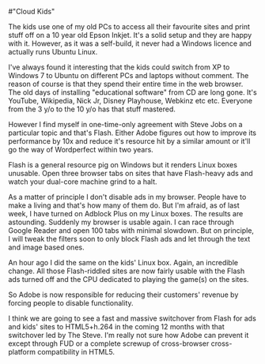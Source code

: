 #"Cloud Kids"


 <p>The kids use one of my old PCs to access all their favourite sites and print stuff off on a 10 year old Epson Inkjet. It's a solid setup and they are happy with it. However, as it was a self-build, it never had a Windows licence and actually runs Ubuntu Linux.<p /> I've always found it interesting that the kids could switch from XP to Windows 7 to Ubuntu on different PCs and laptops without comment. The reason of course is that they spend their entire time in the web browser. The old days of installing "educational software" from CD are long gone. It's YouTube, Wikipedia, Nick Jr, Disney Playhouse, Webkinz etc etc. Everyone from the 3 y/o to the 10 y/o has that stuff mastered.<p /> However I find myself in one-time-only agreement with Steve Jobs on a particular topic and that's Flash. Either Adobe figures out how to improve its performance by 10x and reduce it's resource hit by a similar amount or it'll go the way of Wordperfect within two years.<p /> Flash is a general resource pig on Windows but it renders Linux boxes unusable. Open three browser tabs on sites that have Flash-heavy ads and watch your dual-core machine grind to a halt.<p />As a matter of principle I don't disable ads in my browser. People have to make a living and that's how many of them do. But I'm afraid, as of last week, I have turned on Adblock Plus on my Linux boxes. The results are astounding. Suddenly my browser is usable again. I can race through Google Reader and open 100 tabs with minimal slowdown. But on principle, I will tweak the filters soon to only block Flash ads and let through the text and image based ones.<p /> An hour ago I did the same on the kids' Linux box. Again, an incredible change. All those Flash-riddled sites are now fairly usable with the Flash ads turned off and the CPU dedicated to playing the game(s) on the sites.<p /> So Adobe is now responsible for reducing their customers' revenue by forcing people to disable functionality. <p />I think we are going to see a fast and massive switchover from Flash for ads and kids' sites to HTML5+h.264 in the coming 12 months with that switchover led by The Steve. I'm really not sure how Adobe can prevent it except through FUD or a complete screwup of cross-browser cross-platform compatibility in HTML5.</p>
 